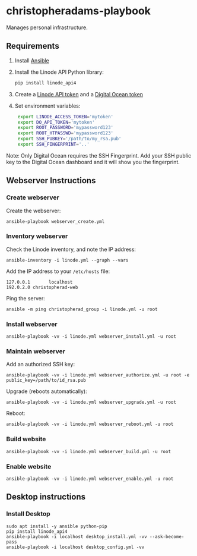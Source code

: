 # christopheradams-playbook

Manages personal infrastructure.

## Requirements

1. Install [Ansible]
2. Install the Linode API Python library:

    ```sh
    pip install linode_api4
    ```

3. Create a [Linode API token] and a [Digital Ocean token]

4. Set environment variables:

   ```sh
    export LINODE_ACCESS_TOKEN='mytoken'
    export DO_API_TOKEN='mytoken'
    export ROOT_PASSWORD='mypassword123'
    export ROOT_HTPASSWD='mypassword123'
    export SSH_PUBKEY='/path/to/my_rsa.pub'
    export SSH_FINGERPRINT='..'
    ```

Note: Only Digital Ocean requires the SSH Fingerprint. Add your SSH public key
to the Digital Ocean dashboard and it will show you the fingerprint.

## Webserver Instructions

### Create webserver

Create the webserver:

    ansible-playbook webserver_create.yml

### Inventory webserver

Check the Linode inventory, and note the IP address:

    ansible-inventory -i linode.yml --graph --vars

Add the IP address to your `/etc/hosts` file:

    127.0.0.1       localhost
    192.0.2.0 christopherad-web

Ping the server:

    ansible -m ping christopherad_group -i linode.yml -u root

### Install webserver

    ansible-playbook -vv -i linode.yml webserver_install.yml -u root

### Maintain webserver

Add an authorized SSH key:

    ansible-playbook -vv -i linode.yml webserver_authorize.yml -u root -e public_key=/path/to/id_rsa.pub

Upgrade (reboots automatically):

    ansible-playbook -vv -i linode.yml webserver_upgrade.yml -u root

Reboot:

    ansible-playbook -vv -i linode.yml webserver_reboot.yml -u root

### Build website

    ansible-playbook -vv -i linode.yml webserver_build.yml -u root

### Enable website

    ansible-playbook -vv -i linode.yml webserver_enable.yml -u root

## Desktop instructions

### Install Desktop

    sudo apt install -y ansible python-pip
    pip install linode_api4
    ansible-playbook -i localhost desktop_install.yml -vv --ask-become-pass
    ansible-playbook -i localhost desktop_config.yml -vv

[Ansible]: https://www.linode.com/docs/applications/configuration-management/getting-started-with-ansible/#install-ansible
[Digital Ocean token]: https://www.digitalocean.com/docs/api/create-personal-access-token/
[Linode API token]: https://www.linode.com/docs/platform/api/getting-started-with-the-linode-api/#get-an-access-token
